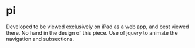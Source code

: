 pi
==
Developed to be viewed exclusively on iPad as a web app, and best viewed there. No hand in the design of this piece. Use of jquery to animate the navigation and subsections.
